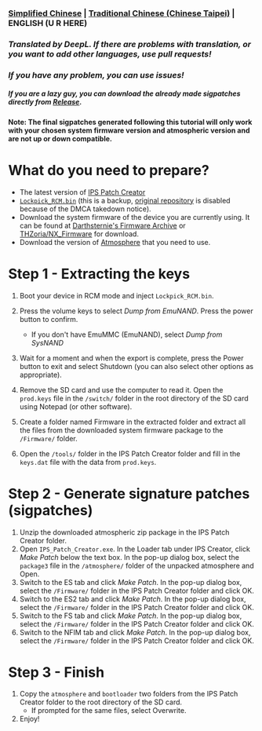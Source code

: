 ### [Simplified Chinese](/README.md) | [Traditional Chinese (Chinese Taipei)](/README_TP.md) | ENGLISH (U R HERE)
### *Translated by DeepL. If there are problems with translation, or you want to add other languages, use pull requests!*
### *If you have any problem, you can use issues!*
##### If you are a lazy guy, you can download the already made sigpatches directly from [Release](https://github.com/feiyangjun-1/ns-sigpatches/releases/latest).
#### Note: The final sigpatches generated following this tutorial will only work with your chosen system firmware version and atmospheric version and are not up or down compatible.

# What do you need to prepare?
* The latest version of [IPS Patch Creator](https://github.com/mrdude2478/IPS_Patch_Creator/releases/latest)
* [`Lockpick_RCM.bin`](https://codeberg.org/attachments/466940a5-9bcb-42db-a0de-1038b2a132ad) (this is a backup, [original repository](https://github.com/shchmue/Lockpick_RCM) is disabled because of the DMCA takedown notice).
* Download the system firmware of the device you are currently using. It can be found at [Darthsternie's Firmware Archive](https://darthsternie.net/switch-firmwares/) or [THZoria/NX_Firmware](https://github.com/THZoria/NX_Firmware/releases) for download.
* Download the version of [Atmosphere](https://github.com/Atmosphere-NX/Atmosphere/releases) that you need to use.

# Step 1 - Extracting the keys
1. Boot your device in RCM mode and inject `Lockpick_RCM.bin`.

2. Press the volume keys to select *Dump from EmuNAND*. Press the power button to confirm.
   * If you don't have EmuMMC (EmuNAND), select *Dump from SysNAND*
3. Wait for a moment and when the export is complete, press the Power button to exit and select Shutdown (you can also select other options as appropriate). 
4. Remove the SD card and use the computer to read it. Open the `prod.keys` file in the `/switch/` folder in the root directory of the SD card using Notepad (or other software).
5. Create a folder named Firmware in the extracted folder and extract all the files from the downloaded system firmware package to the `/Firmware/` folder. 
6. Open the `/tools/` folder in the IPS Patch Creator folder and fill in the `keys.dat` file with the data from `prod.keys`.

# Step 2 - Generate signature patches (sigpatches)
1. Unzip the downloaded atmospheric zip package in the IPS Patch Creator folder.
2. Open `IPS_Patch_Creator.exe`. In the Loader tab under IPS Creator, click *Make Patch* below the text box. In the pop-up dialog box, select the `package3` file in the `/atmosphere/` folder of the unpacked atmosphere and Open. 
3. Switch to the ES tab and click *Make Patch*. In the pop-up dialog box, select the `/Firmware/` folder in the IPS Patch Creator folder and click OK.
4. Switch to the ES2 tab and click *Make Patch*. In the pop-up dialog box, select the `/Firmware/` folder in the IPS Patch Creator folder and click OK.
5. Switch to the FS tab and click *Make Patch*. In the pop-up dialog box, select the `/Firmware/` folder in the IPS Patch Creator folder and click OK.
6. Switch to the NFIM tab and click *Make Patch*. In the pop-up dialog box, select the `/Firmware/` folder in the IPS Patch Creator folder and click OK.

# Step 3 - Finish
1. Copy the `atmosphere` and `bootloader` two folders from the IPS Patch Creator folder to the root directory of the SD card.
    * If prompted for the same files, select Overwrite.
2. Enjoy!
